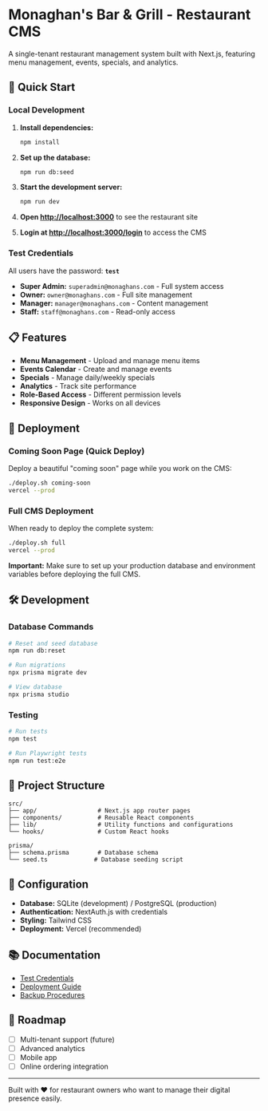 # Monaghan's Bar & Grill - Restaurant CMS

A single-tenant restaurant management system built with Next.js, featuring menu management, events, specials, and analytics.

## 🚀 Quick Start

### Local Development

1. **Install dependencies:**
   ```bash
   npm install
   ```

2. **Set up the database:**
   ```bash
   npm run db:seed
   ```

3. **Start the development server:**
   ```bash
   npm run dev
   ```

4. **Open [http://localhost:3000](http://localhost:3000)** to see the restaurant site
5. **Login at [http://localhost:3000/login](http://localhost:3000/login)** to access the CMS

### Test Credentials

All users have the password: **`test`**

- **Super Admin:** `superadmin@monaghans.com` - Full system access
- **Owner:** `owner@monaghans.com` - Full site management
- **Manager:** `manager@monaghans.com` - Content management
- **Staff:** `staff@monaghans.com` - Read-only access

## 📋 Features

- **Menu Management** - Upload and manage menu items
- **Events Calendar** - Create and manage events
- **Specials** - Manage daily/weekly specials
- **Analytics** - Track site performance
- **Role-Based Access** - Different permission levels
- **Responsive Design** - Works on all devices

## 🚀 Deployment

### Coming Soon Page (Quick Deploy)

Deploy a beautiful "coming soon" page while you work on the CMS:

```bash
./deploy.sh coming-soon
vercel --prod
```

### Full CMS Deployment

When ready to deploy the complete system:

```bash
./deploy.sh full
vercel --prod
```

**Important:** Make sure to set up your production database and environment variables before deploying the full CMS.

## 🛠️ Development

### Database Commands

```bash
# Reset and seed database
npm run db:reset

# Run migrations
npx prisma migrate dev

# View database
npx prisma studio
```

### Testing

```bash
# Run tests
npm test

# Run Playwright tests
npm run test:e2e
```

## 📁 Project Structure

```
src/
├── app/                 # Next.js app router pages
├── components/          # Reusable React components
├── lib/                 # Utility functions and configurations
└── hooks/               # Custom React hooks

prisma/
├── schema.prisma        # Database schema
└── seed.ts             # Database seeding script
```

## 🔧 Configuration

- **Database:** SQLite (development) / PostgreSQL (production)
- **Authentication:** NextAuth.js with credentials
- **Styling:** Tailwind CSS
- **Deployment:** Vercel (recommended)

## 📚 Documentation

- [Test Credentials](./docs/PROD_TEST_CREDENTIALS.md)
- [Deployment Guide](./DEPLOYMENT.md)
- [Backup Procedures](./docs/BACKUP.md)

## 🎯 Roadmap

- [ ] Multi-tenant support (future)
- [ ] Advanced analytics
- [ ] Mobile app
- [ ] Online ordering integration

---

Built with ❤️ for restaurant owners who want to manage their digital presence easily.
